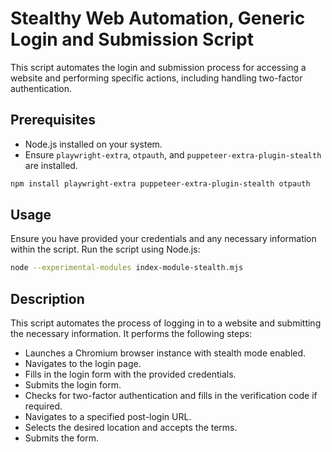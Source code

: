 # Stealthy Web Automation, Generic Login and Submission Script

This script automates the login and submission process for accessing a website and performing specific actions, including handling two-factor authentication.

## Prerequisites

- Node.js installed on your system.
- Ensure `playwright-extra`, `otpauth`, and `puppeteer-extra-plugin-stealth` are installed.

```bash
npm install playwright-extra puppeteer-extra-plugin-stealth otpauth
```

## Usage
Ensure you have provided your credentials and any necessary information within the script.
Run the script using Node.js:

```bash
node --experimental-modules index-module-stealth.mjs   
```

## Description
This script automates the process of logging in to a website and submitting the necessary information. It performs the following steps:

- Launches a Chromium browser instance with stealth mode enabled.
- Navigates to the login page.
- Fills in the login form with the provided credentials.
- Submits the login form.
- Checks for two-factor authentication and fills in the verification code if required.
- Navigates to a specified post-login URL.
- Selects the desired location and accepts the terms.
- Submits the form.